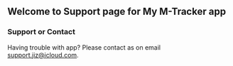 ## Welcome to Support page for My M-Tracker app


### Support or Contact

Having trouble with app? Please contact as on email support.jiz@icloud.com.
